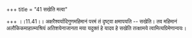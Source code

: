 +++
title = "41 सखेति मत्वा"

+++
।।11.41।। अक्षरैश्वर्यादिगुणमहिमानं परमं तं दृष्ट्वा क्षमापयति -- सखेति।
तव महिमानं अलौकिकमाहात्म्यश्रियं अतिशयेनाजानता मया यदुक्तं हे यादव हे
सखेति तत्क्षामये त्वामित्यग्रिमेणान्वयः।
